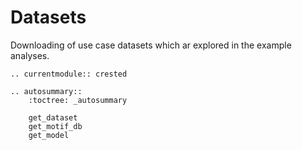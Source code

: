 # Datasets

Downloading of use case datasets which ar explored in the example analyses.

```{eval-rst}
.. currentmodule:: crested
```

```{eval-rst}
.. autosummary::
    :toctree: _autosummary

    get_dataset
    get_motif_db
    get_model
```
